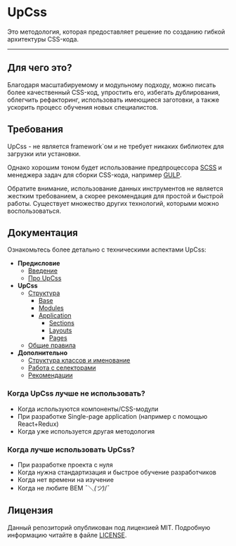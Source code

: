 # UpCss

Это методология, которая предоставляет решение по созданию гибкой 
архитектуры CSS-кода. 

---

## Для чего это?

Благодаря масштабируемому и модульному подходу, можно писать более 
качественный CSS-код, упростить его, избегать дублирования, 
облегчить рефакторинг, использовать имеющиеся заготовки, а также 
ускорить процесс обучения новых специалистов.


## Требования

UpCss - не является framework`ом и не требует никаких библиотек для 
загрузки или установки. 

Однако хорошим тоном будет использование предпроцессора [SCSS](http://sass-lang.com)
и менеджера задач для сборки CSS-кода, например [GULP](https://gulpjs.com). 

Обратите внимание, использование данных инструментов не является жестким 
требованием, а скорее рекомендация для простой и быстрой работы. Существует 
множество других технологий, которыми можно воспользоваться.


## Документация

Ознакомьтесь более детально с техническими аспектами UpCss:

* **Предисловие**
    * [Введение](./doc/preface/introduction.md)
    * [Про UpCss](./doc/preface/about.md)
* **UpCss**
    * [Структура](./doc/core/structure.md)
        * [Base](./doc/core/upCss-base.md)
        * [Modules](./doc/core/upCss-modules.md)
        * [Application](./doc/core/upCss-application.md)
            * [Sections](./doc/core/upCss-application.md#sections-Секции)
            * [Layouts](./doc/core/upCss-application.md#layouts-Каркасы)
            * [Pages](./doc/core/upCss-application.md#pages-Страницы)
    * [Общие правила](./doc/core/total-rules.md)
* **Дополнительно**
    * [Структура классов и именование](./doc/additionally/class-structure-and-naming.md)
    * [Работа с селекторами](./doc/additionally/work-with-selectors.md)
    * [Рекомендации](./doc/additionally/recommendations.md)
    

### Когда UpCss лучше не использовать?

* Когда используются компоненты/CSS-модули
* При разработке Single-page application (например с помощью React+Redux)
* Когда уже используется другая методология


### Когда лучше использовать UpCss?

* При разработке проекта с нуля
* Когда нужна стандартизация и быстрое обучение разработчиков 
* Когда нет времени на изучение
* Когда не любите BEM ¯＼_(ツ)_/¯


## Лицензия

Данный репозиторий опубликован под лицензией MIT. 
Подробную информацию читайте в файле [LICENSE](./LICENSE).